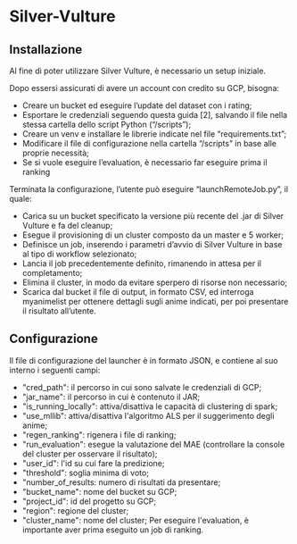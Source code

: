 # Silver-Vulture

## Installazione
Al fine di poter utilizzare Silver Vulture, è necessario un setup iniziale. 

Dopo essersi assicurati di avere un account con credito su GCP, bisogna:
- Creare un bucket ed eseguire l’update del dataset con i rating;
- Esportare le credenziali seguendo questa guida [2], salvando il file nella stessa cartella dello script Python (“/scripts”);
- Creare un venv e installare le librerie indicate nel file “requirements.txt”;
- Modificare il file di configurazione nella cartella “/scripts” in base alle proprie necessità;
- Se si vuole eseguire l’evaluation, è necessario far eseguire prima il ranking


Terminata la configurazione, l’utente può eseguire “launchRemoteJob.py”, il quale:
- Carica su un bucket specificato la versione più recente del .jar di Silver Vulture e fa del cleanup; 
- Esegue il provisioning di un cluster composto da un master e 5 worker;
- Definisce un job, inserendo i parametri d’avvio di Silver Vulture in base al tipo di workflow selezionato;
- Lancia il job precedentemente definito, rimanendo in attesa per il completamento;
- Elimina il cluster, in modo da evitare sperpero di risorse non necessario;
- Scarica dal bucket il file di output, in formato CSV, ed interroga myanimelist per ottenere dettagli sugli anime indicati, per poi presentare il risultato all’utente.

## Configurazione
Il file di configurazione del launcher è in formato JSON, e contiene al suo interno i seguenti campi:
- "cred_path": il percorso in cui sono salvate le credenziali di GCP;
- "jar_name": il percorso in cui è contenuto il JAR;
- "is_running_locally": attiva/disattiva le capacità di clustering di spark;
- "use_mllib": attiva/disattiva l'algoritmo ALS per il suggerimento degli anime;
- "regen_ranking": rigenera i file di ranking;
- "run_evaluation": esegue la valutazione del MAE (controllare la console del cluster per osservare il risultato);
- "user_id": l'id su cui fare la predizione;
- "threshold": soglia minima di voto;
- "number_of_results: numero di risultati da presentare;
- "bucket_name": nome del bucket su GCP;
- "project_id": id del progetto su GCP;
- "region": regione del cluster;
- "cluster_name": nome del cluster;
Per eseguire l'evaluation, è importante aver prima eseguito un job di ranking.
